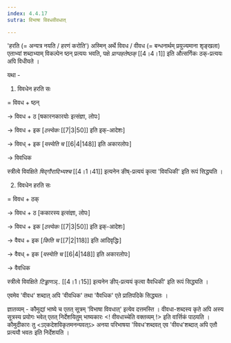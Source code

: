 ```yaml
---
index: 4.4.17
sutra: विभाषा विवधवीवधात्

---
```

'हरति (= अन्यत्र  नयति / हरणं करोति') अस्मिन् अर्थे विवध  / वीवध (= बन्धनार्थम् प्रयुज्यमाना शृङ्खला) एताभ्यां शब्दाभ्याम् विकल्पेन ष्ठन् प्रत्ययः भवति, पक्षे _प्राग्वहतेष्ठक्_ [[4।4।1]] इति औत्सर्गिकः ठक्-प्रत्ययः अपि विधीयते । 

यथा -



1. विवधेन हरति सः

= विवध + ष्ठन्

→ विवध + ठ [षकारनकारयोः इत्संज्ञा, लोपः]

→ विवध + इक [_ठस्येकः_ [[7|3|50]] इति इक्-आदेशः] 

→ विवध् + इक [_यस्येति च_ [[6|4|148]] इति अकारलोपः]

→ विवधिक



स्त्रीत्वे विवक्षिते _षिद्गौरादिभ्यश्च_ [[4।1।41]] इत्यनेन ङीष्-प्रत्ययं कृत्वा 'विवधिकी' इति रूपं सिद्ध्यति ।



2. विवधेन हरति सः

= विवध + ठक्

→ विवध + ठ [ककारस्य  इत्संज्ञा, लोपः]

→ विवध + इक [_ठस्येकः_ [[7|3|50]] इति इक्-आदेशः] 

→ वैवध + इक [_किति च_ [[7|2|118]] इति आदिवृद्धिः]

→ वैवध् + इक [_यस्येति च_ [[6|4|148]] इति अकारलोपः]

→ वैवधिक

स्त्रीत्वे विवक्षिते _टिड्ढाणञ्.._ [[4।1।15]] इत्यनेन ङीप्-प्रत्ययं कृत्वा वैवधिकी' इति रूपं सिद्ध्यति ।          



एवमेव 'वीवध' शब्दात् अपि 'वीवधिक' तथा 'वैवधिक' एते प्रातिपदिके सिद्ध्यतः ।



ज्ञातव्यम् - कौमुद्यां भाष्ये च एतत् सूत्रम् 'विभाषा विवधात्' इत्येव दत्तमस्ति । वीवधा-शब्दस्य कृते अपि अस्य सूत्रस्य प्रयोगः भवेत् एतत् निर्देशयितुम् भाष्यकारः <! वीवधाच्चेति वक्तव्यम् !> इति वार्त्तिकं पाठयति । कौमुदीकारः तु <ऽएकदेशविकृतमनन्यवत्ऽ> अनया परिभाषया 'विवध'शब्दवत् एव 'वीवध'शब्दात् अपि एतौ प्रत्ययौ भवतः इति निर्देशयति । 

